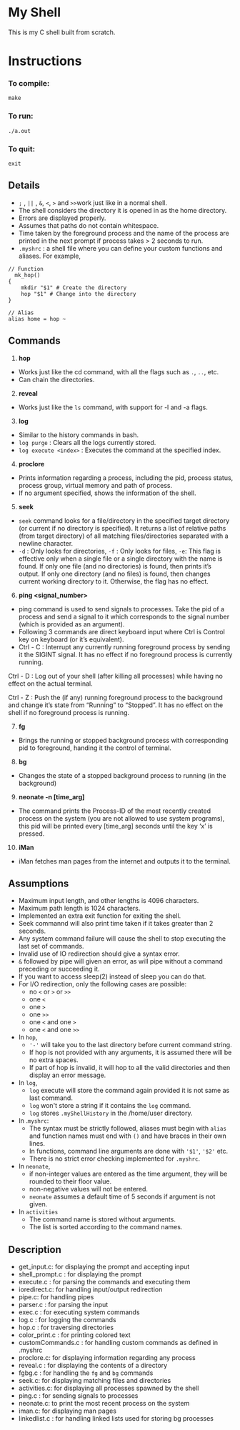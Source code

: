 # My Shell

This is my C shell built from scratch.

# Instructions

### To compile:

`make`

### To run:

`./a.out`

### To quit:

`exit`

## Details
- ```;``` , ```||``` , ```&```, ```<```, ```>``` and  ```>>```work just like in a normal shell.
- The shell considers the directory it is opened in as the home directory.
- Errors are displayed properly.
- Assumes that paths do not contain whitespace.
- Time taken by the foreground process and the name of the process are printed in the next prompt if process takes > 2 seconds to run.
- ```.myshrc``` : a shell file where you can define your custom functions and aliases. For example,
  
```
// Function
  mk_hop() 
{ 
	mkdir "$1" # Create the directory 
	hop "$1" # Change into the directory 
}

// Alias
alias home = hop ~
```

## Commands
1. **hop**
- Works just like the cd command, with all the flags such as ``.``, ``..``, etc.
- Can chain the directories.
2. **reveal**
- Works just like the ```ls``` command, with support for -l and -a flags.
3. **log**
- Similar to the history commands in bash.
- ```log purge``` : Clears all the logs currently stored.
- ```log execute <index>``` : Executes the command at the specified index.
4. **proclore <pid>**
- Prints information regarding a process, including the pid, process status, process group, virtual memory and path of process.
- If no argument specified, shows the information of the shell.
5. **seek <target> <location>**
- ```seek``` command looks for a file/directory in the specified target directory (or current if no directory is specified). It returns a list of relative paths (from target directory) of all matching files/directories separated with a newline character.
- ```-d``` : Only looks for directories, ```-f``` : Only looks for files, ```-e```: This flag is effective only when a single file or a single directory with the name is found. If only one file (and no directories) is found, then prints it’s output. If only one directory (and no files) is found, then changes current working directory to it. Otherwise, the flag has no effect.
6. **ping <pid> <signal_number>**
- ping command is used to send signals to processes. Take the pid of a process and send a signal to it which corresponds to the signal number (which is provided as an argument).
- Following 3 commands are direct keyboard input where Ctrl is Control key on keyboard (or it’s equivalent).
- Ctrl - C : Interrupt any currently running foreground process by sending it the SIGINT signal. It has no effect if no foreground process is currently running.

Ctrl - D : Log out of your shell (after killing all processes) while having no effect on the actual terminal.

Ctrl - Z : Push the (if any) running foreground process to the background and change it’s state from “Running” to “Stopped”. It has no effect on the shell if no foreground process is running.

7. **fg <pid>**
- Brings the running or stopped background process with corresponding pid to foreground, handing it the control of terminal.

8. **bg <pid>**
- Changes the state of a stopped background process to running (in the background)

9. **neonate -n [time_arg]**
- The command prints the Process-ID of the most recently created process on the system (you are not allowed to use system programs), this pid will be printed every [time_arg] seconds until the key ‘x’ is pressed.
10. **iMan <command>**
- iMan fetches man pages from the internet and outputs it to the terminal.

## Assumptions

- Maximum input length, and other lengths is 4096 characters.
- Maximum path length is 1024 characters.
- Implemented an extra exit function for exiting the shell.
- Seek commannd will also print time taken if it takes greater than 2 seconds.
- Any system command failure will cause the shell to stop executing the last set of commands.
- Invalid use of IO redirection should give a syntax error.
- `&` followed by pipe will given an error, as will pipe without a command preceding or succeeding it.
- If you want to access sleep(2) instead of sleep you can do that.
- For I/O redirection, only the following cases are possible:
  - no `<` or `>` or `>>`
  - one `<`
  - one `>`
  - one `>>`
  - one `<` and one `>`
  - one `<` and one `>>`
- In `hop`, 
    - `'-'` will take you to the last directory before current command string.
    - If hop is not provided with any arguments, it is assumed there will be no extra spaces.
    - If part of hop is invalid, it will hop to all the valid directories and then display an error message.
- In `log`,
    - `log` execute will store the command again provided it is not same as last command.
    - `log` won't store a string if it contains the `log` command.
    - `log` stores `.myShellHistory` in the /home/user directory.
- In .`myshrc`:
    - The syntax must be strictly followed, aliases must begin with `alias` and function names must end with `()` and have braces in their own lines.
    - In functions, command line arguments are done with `'$1'`, `'$2'` etc.
    - There is no strict error checking implemented for `.myshrc`.
- In `neonate`,
  - if non-integer values are entered as the time argument, they will be rounded to their floor value.
  - non-negative values will not be entered.
  - `neonate` assumes a default time of 5 seconds if argument is not given.
- In `activities`
    - The command name is stored without arguments.
    - The list is sorted according to the command names.

## Description

- get_input.c: for displaying the prompt and accepting input
- shell_prompt.c : for displaying the prompt
- execute.c : for parsing the commands and executing them
- ioredirect.c: for handling input/output redirection
- pipe.c: for handling pipes
- parser.c : for parsing the input
- exec.c : for executing system commands
- log.c : for logging the commands
- hop.c : for traversing directories
- color_print.c : for printing colored text
- customCommands.c : for handling custom commands as defined in .myshrc
- proclore.c: for displaying information regarding any process
- reveal.c : for displaying the contents of a directory
- fgbg.c : for handling the `fg` and `bg` commands
- seek.c: for displaying matching files and directories
- activities.c: for displaying all processes spawned by the shell
- ping.c : for sending signals to processes
- neonate.c: to print the most recent process on the system
- iman.c: for displaying man pages
- linkedlist.c : for handling linked lists used for storing bg processes
